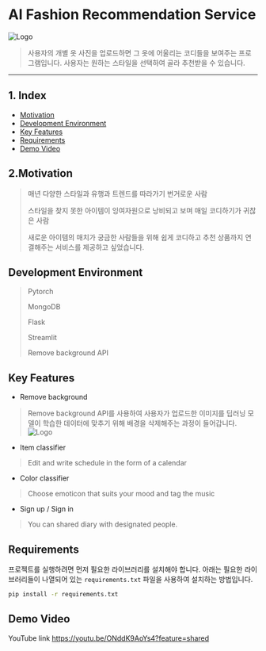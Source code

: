 # AI Fashion Recommendation Service

![Logo](https://i.imgur.com/L1fCcL9.png)

>사용자의 개별 옷 사진을 업로드하면 그 옷에 어울리는 코디들을 보여주는 프로그램입니다.
>사용자는 원하는 스타일을 선택하여 골라 추천받을 수 있습니다.
---
## 1. Index
  - [Motivation](#2.Motivation)
  - [Development Environment](#Development-Environmnet)
  - [Key Features](#Key-features)
  - [Requirements](#Requirements)
  - [Demo Video](#Demo-Video)

## 2.Motivation

> 매년 다양한 스타일과 유행과 트렌드를 따라가기 번거로운 사람
> 
>스타일을 찾지 못한 아이템이 잉여자원으로 낭비되고 보며 매일 코디하기가 귀찮은 사람
>
>새로운 아이템의 매치가 궁금한 사람들을 위해 쉽게 코디하고 추천 상품까지 연결해주는 서비스를 제공하고 싶었습니다.

## Development Environment

> Pytorch
> 
> MongoDB
> 
> Flask
> 
> Streamlit
> 
> Remove background API

## Key Features

- Remove background
>Remove background API를 사용하여 사용자가 업로드한 이미지를 딥러닝 모델이 학습한 데이터에 맞추기 위해 배경을 삭제해주는 과정이 들어갑니다.
![Logo](https://i.imgur.com/ChD28Lw.png)

- Item classifier
>Edit and write schedule in the form of a calendar
- Color classifier
>Choose emoticon that suits your mood and tag the music
- Sign up / Sign in
>You can shared diary with designated people.

## Requirements

프로젝트를 실행하려면 먼저 필요한 라이브러리를 설치해야 합니다. 아래는 필요한 라이브러리들이 나열되어 있는 `requirements.txt` 파일을 사용하여 설치하는 방법입니다.
```sh
pip install -r requirements.txt
```

## Demo Video
YouTube link
https://youtu.be/ONddK9AoYs4?feature=shared

